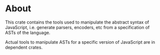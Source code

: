 # About

This crate contains the tools used to manipulate the abstract syntax of JavaScript,
i.e. generate parsers, encoders, etc from a specification of ASTs of the language.

Actual tools to manipulate ASTs for a specific version of JavaScript are
in dependent crates.
